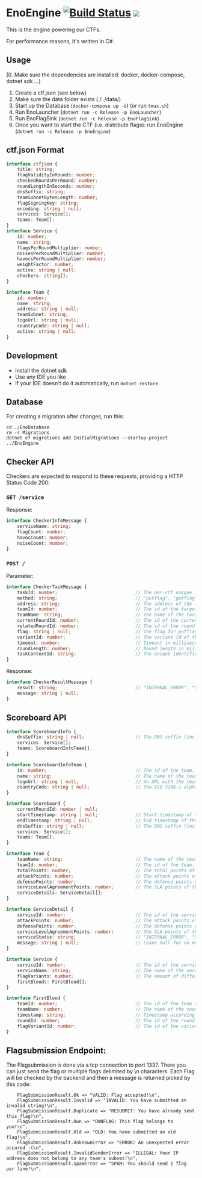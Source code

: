 # EnoEngine [![Build Status](https://dev.azure.com/ENOFLAG/ENOWARS/_apis/build/status/enowars.EnoEngine?branchName=master)](https://dev.azure.com/ENOFLAG/ENOWARS/_build) ![](https://tokei.rs/b1/github/enowars/EnoEngine)

This is the engine powering our CTFs.

For performance reasons, it's written in C#.

## Usage
(0. Make sure the dependencies are installed: docker, docker-compose, dotnet sdk ...)
1. Create a ctf.json (see below)
2. Make sure the data folder exists (./../data/)
3. Start up the Database (`docker-compose up -d`) (or run `tmux.sh`)
4. Run EnoLauncher (`dotnet run -c Release -p EnoLauncher`)
5. Run EnoFlagSink (`dotnet run -c Release -p EnoFlagSink`)
6. Once you want to start the CTF (i.e. distribute flags): run EnoEngine (`dotnet run -c Release -p EnoEngine`)

## ctf.json Format
```ts
interface ctfjson {
    title: string;
    flagValidityInRounds: number;
    checkedRoundsPerRound: number;
    roundLengthInSeconds: number;
    dnsSuffix: string;
    teamSubnetBytesLength: number;
    flagSigningKey: string;
    encoding: string | null;
    services: Service[];
    teams: Team[];
}
interface Service {
    id: number;
    name: string;
    flagsPerRoundMultiplier: number;
    noisesPerRoundMultiplier: number;
    havocsPerRoundMultiplier: number;
    weightFactor: number;
    active: string | null;
    checkers: string[];
}

interface Team {
    id: number;
    name: string;
    address: string | null;
    teamSubnet: string;
    logoUrl: string | null;
    countryCode: string | null;
    active: string | null;
}
```

## Development
- Install the dotnet sdk
- Use any IDE you like
- If your IDE doesn't do it automatically, run `dotnet restore`

## Database
For creating a migration after changes, run this:
```
cd ./EnoDatabase
rm -r Migrations
dotnet ef migrations add InitialMigrations --startup-project ../EnoEngine
```

## Checker API
Checkers are expected to respond to these requests, providing a HTTP Status Code 200:

### `GET /service`
Response:
```ts
interface CheckerInfoMessage {
    serviceName: string;
    flagCount: number;
    havocCount: number;
    noiseCount: number;
}
```

### `POST /`
Parameter:
```ts
interface CheckerTaskMessage {
    taskId: number;                             // The per-ctf unique id of a task.
    method: string;                             // "putflag", "getflag", "putnoise", "getnoise" or "havoc".
    address: string;                            // The address of the target team's vulnbox. Can be either an IP address or a valid hostname.
    teamId: number;                             // The id of the target team.
    teamName: string;                           // The name of the target team.
    currentRoundId: number;                     // The id of the current round.
    relatedRoundId: number;                     // The id of the round in which the "putflag", "putnoise" or "havoc" happened.
    flag: string | null;                        // The flag for putflag and getflag, otherwise null.
    variantId: number;                          // The variant id of the task. Used to support different flag and noise methods.
    timeout: number;                            // Timeout in milliseconds.
    roundLength: number;                        // Round length in milliseconds.
    taskContextId: string;                      // The unique identifier of a set of related tasks (i.e. putflag and its getflags, and putnoise and its getnoises, and individual havocs.). Always composed in the following way: "{flag|noise|havoc_s{serviceId}_r{roundId}_t{teamId}_i{index}", and should be used as your database index.
}
```
Response:
```ts
interface CheckerResultMessage {
    result: string;                             // "INTERNAL_ERROR", "OK", MUMBLE", or "OFFLINE".
    message: string | null;
}
```

## Scoreboard API
```ts
interface ScoreboardInfo {
    dnsSuffix: string | null;                   // The DNS suffix (including the leading dot), if DNS is used. Example: ".bambi.ovh"
    services: Service[];
    teams: ScoreboardInfoTeam[];
}

interface ScoreboardInfoTeam {
    id: number;                                 // The id of the team.
    name: string;                               // The name of the team.
    logoUrl: string | null;                     // An URL with the team's logo, or null.
    countryCode: string | null;                 // The ISO 3166-1 alpha-2 country code (uppercase), or null.
}

interface Scoreboard {
    currentRoundId: number | null;
    startTimestamp: string | null;              // Start timestamp of the current round according to ISO-86-01 ("yyyy-MM-ddTHH:mm:ss.fffZ") in UTC.
    endTimestamp: string | null;                // End timestamp of the current round according to ISO-86-01 ("yyyy-MM-ddTHH:mm:ss.fffZ") in UTC.
    dnsSuffix: string | null;                   // The DNS suffix (including the leading dot), if DNS is used. Example: ".bambi.ovh"
    services: Service[];
    teams: Team[];
}

interface Team {
    teamName: string;                           // The name of the team.
    teamId: number;                             // The id of the team.
    totalPoints: number;                        // The total points of the team.
    attackPoints: number;                       // The attack points of the team.
    defensePoints: number;                      // The defense points of the team.
    serviceLevelAgreementPoints: number;        // The SLA points of the team.
    serviceDetails: ServiceDetail[];
}

interface ServiceDetail {
    serviceId: number;                          // The id of the service.
    attackPoints: number;                       // The attack points of the team in the service.
    defensePoints: number;                      // The defense points of the team.
    serviceLevelAgreementPoints: number;        // The SLA points of the team in the service.
    serviceStatus: string;                      // "INTERNAL_ERROR", "OFFLINE", "MUMBLE", "RECOVERING", "OK", "INACTIVE"
    message: string | null;                     // Leave null for no message, otherwise the message is displayed
}

interface Service {
    serviceId: number;                          // The id of the service.
    serviceName: string;                        // The name of the service.
    flagVariants: number;                       // The amount of different flag variants.
    firstBloods: FirstBlood[];
}

interface FirstBlood {
    teamId: number;                             // The id of the team that scored the firstblood.
    teamName: number;                           // The name of the team that scored the firstblood.
    timestamp: string;                          // Timestamp according to ISO-86-01 ("yyyy-MM-ddTHH:mm:ss.fffZ") in UTC.
    roundId: number;                            // The id of the round in which the firstblood was submitted.
    flagVariantId: number;                      // The id of the variant.
}
```
## Flagsubmission Endpoint:
The Flagsubmission is done via a tcp connection to port 1337. There you can just send the flag or multiple flags delimited by \n characters. Each Flag will be checked by the backend and then a message is returned picked by this code:
```
    FlagSubmissionResult.Ok => "VALID: Flag accepted!\n",
    FlagSubmissionResult.Invalid => "INVALID: You have submitted an invalid string!\n",
    FlagSubmissionResult.Duplicate => "RESUBMIT: You have already sent this flag!\n",
    FlagSubmissionResult.Own => "OWNFLAG: This flag belongs to you!\n",
    FlagSubmissionResult.Old => "OLD: You have submitted an old flag!\n",
    FlagSubmissionResult.UnknownError => "ERROR: An unexpected error occured :(\n",
    FlagSubmissionResult.InvalidSenderError => "ILLEGAL: Your IP address does not belong to any team's subnet!\n",
    FlagSubmissionResult.SpamError => "SPAM: You should send 1 flag per line!\n",
```
